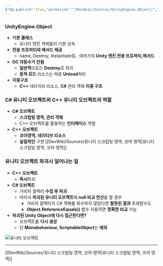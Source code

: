```yaml
---
{"dg-publish":true,"permalink":"/DevWiki/Sources/UnityEngine.Object/","noteIcon":"","created":"2024-12-21T21:23:41.000+09:00","updated":"2025-07-20T02:12:33.366+09:00"}
---
```




### UnityEngine.Object
* **기본 클래스**
	* 유니티 엔진 객체들이 기본 상속
* **전용 프로퍼티와 메서드 제공**
	* name, Destroy, Instantiate등.. 여러가지 **Unity 엔진 전용 프로퍼티,메서드**
* **GC 자동수거 안됨**
	* **일반적**으로는 **Destroy**로 파괴
	* **동적 로드** 리소스는 따로 **Unload**처리
* **이중구조**
	* **C++** 네티이브 리소스, **C#** 관리 객체 **이중 구조**

### C# 유니티 오브젝트와 C++ 유니티 오브젝트의 역할
* **C# 오브젝트**
	* **스크립팅 영역, 관리 객체**
	* C++ 오브젝트를 활용하는 **인터페이스** 역할
* **C++ 오브젝트**
	* **코어영역, 네이티브 리소스**
	* **실질적인** 구현
[[DevWiki/Sources/유니티 스크립팅 영역, 코어 영역\|유니티 스크립팅 영역, 코어 영역]]
### 유니티 오브젝트 파괴시 일어나는 일
* **C++ 오브젝트**
	* **즉시**파괴
* **C# 오브젝트**
	* 가비지 컬렉터 **수집 후 파괴**
	* 따라서 **파괴된 유니티 오브젝트**에 **null 비교 연산**을 할 경우
		* 가비지 컬렉터가 C# 객체를 회수하지 않았다면 **잘못된 결과** 초래할수도
		*  **Object.ReferenceEquals()** 함수 사용하면 **정확한 비교** 가능
* **파괴된 Unity Object에 다시 접근한다면?**
	* 오브젝트를 **다시 생성**
	* 단 **Monobehaviour, ScriptableObject**는 **예외**

![유니티 오브젝트](https://docs.unity3d.com/kr/2023.2/uploads/Main/unity-engine-object.png)

---
[[DevWiki/Sources/유니티 스크립팅 영역, 코어 영역\|유니티 스크립팅 영역, 코어 영역]]
